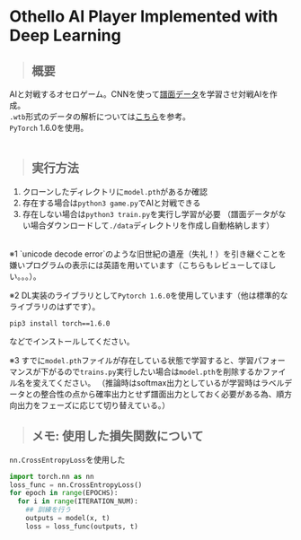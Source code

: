 # Othello AI Player Implemented with Deep Learning
>## 概要
AIと対戦するオセロゲーム。CNNを使って[譜面データ](http://www.ffothello.org/informatique/la-base-wthor)を学習させ対戦AIを作成。<br/>
`.wtb`形式のデータの解析については[こちら](http://hp.vector.co.jp/authors/VA015468/platina/algo/append_a.html)を参考。<br/>
`PyTorch` 1.6.0を使用。<br/><br/>

>## 実行方法
1. クローンしたディレクトリに`model.pth`があるか確認
2. 存在する場合は`python3 game.py`でAIと対戦できる
3. 存在しない場合は`python3 train.py`を実行し学習が必要
（譜面データがない場合ダウンロードして`./data`ディレクトリを作成し自動格納します）
<br/>
※1 `unicode decode error`のような旧世紀の遺産（失礼！）を引き継ぐことを嫌いプログラムの表示には英語を用いています（こちらもレビューしてほしい。。。）。

※2 DL実装のライブラリとして`Pytorch 1.6.0`を使用しています（他は標準的なライブラリのはずです）。<br/>
```
pip3 install torch==1.6.0
```
などでインストールしてください。

※3 すでに`model.pth`ファイルが存在している状態で学習すると、学習パフォーマンスが下がるので`trains.py`実行したい場合は`model.pth`を削除するかファイル名を変えてください。
（推論時はsoftmax出力としているが学習時はラベルデータとの整合性の点から確率出力とせず譜面出力としておく必要がある為、順方向出力をフェーズに応じて切り替えている。）

>## メモ: 使用した損失関数について
`nn.CrossEntropyLoss`を使用した
```python
import torch.nn as nn
loss_func = nn.CrossEntropyLoss()
for epoch in range(EPOCHS):
  for i in range(ITERATION_NUM):
    ## 訓練を行う
    outputs = model(x, t)
    loss = loss_func(outputs, t)
```


